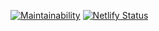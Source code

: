 [![Maintainability](https://api.codeclimate.com/v1/badges/717fb6f4a5224dce1e8a/maintainability)](https://codeclimate.com/github/EvgeniyLarkov/react-petshop/maintainability)
[![Netlify Status](https://api.netlify.com/api/v1/badges/b2b54d01-f2f1-418c-b53a-5d44b29ee692/deploy-status)](https://app.netlify.com/sites/mystifying-kepler-728d33/deploys)
